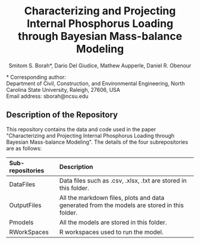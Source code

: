<h1 align="center">Characterizing and Projecting Internal Phosphorus Loading through Bayesian Mass-balance Modeling</h1> 
<p align="center">Smitom S. Borah*, Dario Del Giudice, Mathew Aupperle, Daniel R. Obenour </p> 
<p align="left">* Corresponding author: <br />Department of Civil, Construction, and Environmental Engineering, North Carolina State University, Raleigh, 27606, USA <br />Email address: sborah@ncsu.edu
</p> 

<h2 align="left">Description of the Repository</h2>
This repository contains the data and code used in the paper "Characterizing and Projecting Internal Phosphorus Loading through Bayesian Mass-balance Modeling". The details of the four subrepositories are as follows:

| Sub-repositories | Description|
|:--------------------|:------------------------|
|DataFiles| Data files such as .csv, .xlsx, .txt are stored in this folder.|
|OutputFiles| All the markdown files, plots and data generated from the models are stored in this folder. |
|Pmodels| All the models are stored in this folder. |
|RWorkSpaces| R workspaces used to run the model.|
